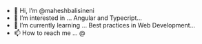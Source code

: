 - 👋 Hi, I’m @maheshbalisineni
- 👀 I’m interested in ... Angular and Typecript...
- 🌱 I’m currently learning ... Best practices in Web Development...
- 📫 How to reach me ... @

<!---
maheshbalisineni/maheshbalisineni is a ✨ special ✨ repository because its `README.md` (this file) appears on your GitHub profile.
You can click the Preview link to take a look at your changes.
--->
